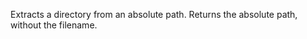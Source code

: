 Extracts a directory from an absolute path.
        Returns the absolute path, without the filename.